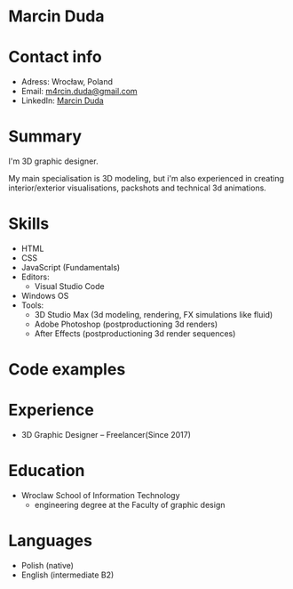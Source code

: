 # Marcin Duda
# Contact info
- Adress: Wrocław, Poland
- Email: m4rcin.duda@gmail.com
- LinkedIn: [Marcin Duda](https://www.linkedin.com/in/marcin-duda/)
# Summary
I'm 3D graphic designer. 

My main specialisation is 3D modeling, but i'm also experienced in creating interior/exterior visualisations, packshots and technical 3d animations.
# Skills
- HTML
- CSS
- JavaScript (Fundamentals)
- Editors:
  - Visual Studio Code
- Windows OS
- Tools:
  - 3D Studio Max (3d modeling, rendering, FX simulations like fluid)
  - Adobe Photoshop (postproductioning 3d renders)
  - After Effects  (postproductioning 3d render sequences)
# Code examples
# Experience
- 3D Graphic Designer – Freelancer(Since 2017)
# Education
- Wroclaw School of Information Technology
  - engineering degree at the Faculty of graphic design
# Languages
- Polish (native)
- English (intermediate B2)
